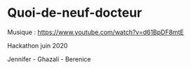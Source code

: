 # Quoi-de-neuf-docteur

Musique : https://www.youtube.com/watch?v=d61BpDF8mtE

Hackathon juin 2020

Jennifer - Ghazali - Berenice
